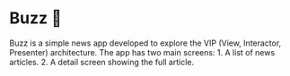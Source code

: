 # Buzz 📰

Buzz is a simple news app developed to explore the VIP (View, Interactor, Presenter) architecture. The app has two main screens:
	1.	A list of news articles.
	2.	A detail screen showing the full article.